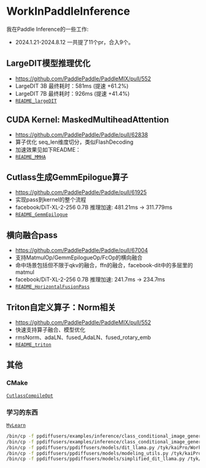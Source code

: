 # WorkInPaddleInference
我在Paddle Inference的一些工作:
- 2024.1.21-2024.8.12 一共提了11个pr，合入9个。


## LargeDIT模型推理优化
- https://github.com/PaddlePaddle/PaddleMIX/pull/552
- LargeDIT 3B 最终耗时：581ms (提速 +61.2%)
- LargeDIT 7B 最终耗时：926ms (提速 +41.4%)
- [`README_largeDIT`](./LargeDIT/README_largeDIT.md)


## CUDA Kernel: MaskedMultiheadAttention
- https://github.com/PaddlePaddle/Paddle/pull/62838
- 算子优化 seq_len维度切分，类似FlashDecoding
- 加速效果见如下README：
- [`README_MMHA`](./MaskedMultiheadAttention/README_MMHA.md)


## Cutlass生成GemmEpilogue算子
- https://github.com/PaddlePaddle/Paddle/pull/61925
- 实现pass到kernel的整个流程
- facebook/DiT-XL-2-256 0.7B 推理加速: 481.21ms -> 311.779ms 
- [`README_GemmEpilogue`](./GemmEpilogue/README_GemmEpilogue.md)


## 横向融合pass
- https://github.com/PaddlePaddle/Paddle/pull/67004
- 支持MatmulOp/GemmEpilogueOp/FcOp的横向融合
- 命中场景包括但不限于qkv的融合，ffn的融合，facebook-dit中的多层里的matmul
- facebook/DiT-XL-2-256 0.7B 推理加速: 241.7ms -> 234.7ms
- [`README_HorizontalFusionPass`](./HorizontalFusionPass/README_HorizontalFusionPass.md)


## Triton自定义算子：Norm相关
- https://github.com/PaddlePaddle/PaddleMIX/pull/552
- 快速支持算子融合、模型优化
- rmsNorm、adaLN、fused_AdaLN、fused_rotary_emb
- [`README_triton`](./TritonKernel/README_triton.md)


## 其他
### CMake
[`CutlassCompileOpt`](./CutlassCompileOpt)


### 学习的东西
[`MyLearn`](./MyLearn)


~~~bash
/bin/cp -f ppdiffusers/examples/inference/class_conditional_image_generation-large_dit_3b.py /tyk/kaiPro/WorkInPaddleInference/LargeDIT
/bin/cp -f ppdiffusers/examples/inference/class_conditional_image_generation-large_dit_7b.py /tyk/kaiPro/WorkInPaddleInference/LargeDIT
/bin/cp -f ppdiffusers/ppdiffusers/models/dit_llama.py /tyk/kaiPro/WorkInPaddleInference/LargeDIT
/bin/cp -f ppdiffusers/ppdiffusers/models/modeling_utils.py /tyk/kaiPro/WorkInPaddleInference/LargeDIT
/bin/cp -f ppdiffusers/ppdiffusers/models/simplified_dit_llama.py /tyk/kaiPro/WorkInPaddleInference/LargeDIT
~~~